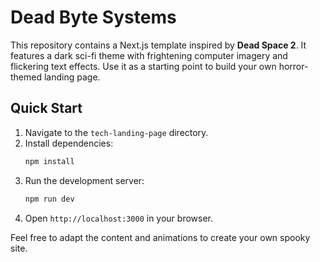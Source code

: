 # Dead Byte Systems

This repository contains a Next.js template inspired by **Dead Space 2**. It features a dark sci-fi theme with frightening computer imagery and flickering text effects. Use it as a starting point to build your own horror-themed landing page.

## Quick Start

1. Navigate to the `tech-landing-page` directory.
2. Install dependencies:
   ```bash
   npm install
   ```
3. Run the development server:
   ```bash
   npm run dev
   ```
4. Open `http://localhost:3000` in your browser.

Feel free to adapt the content and animations to create your own spooky site.
